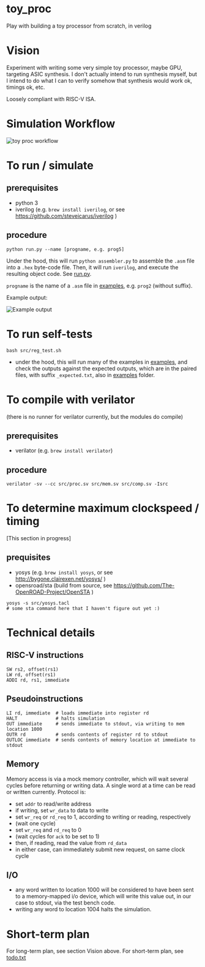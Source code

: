 # toy_proc
Play with building a toy processor from scratch, in verilog

# Vision

Experiment with writing some very simple toy processor, maybe GPU, targeting ASIC synthesis. I don't actually intend to run synthesis myself, but I intend to do what I can to verify somehow that synthesis would work ok, timings ok, etc.

Loosely compliant with RISC-V ISA.

# Simulation Workflow

![toy proc workflow](https://raw.githubusercontent.com/hughperkins/toy_proc/main/img/toy_proc_workflow.png)

# To run / simulate

## prerequisites

- python 3
- iverilog (e.g. `brew install iverilog`, or see https://github.com/steveicarus/iverilog )

## procedure

```
python run.py --name [progname, e.g. prog5]
```

Under the hood, this will run `python assembler.py` to assemble the `.asm` file into a `.hex` byte-code file. Then, it will run `iverilog`, and execute the resulting object code. See [run.py](https://github.com/hughperkins/toy_proc/blob/main/run.py).

`progname` is the name of a `.asm` file in [examples](examples), e.g. `prog2` (without suffix).

Example output:

![Example output](https://raw.githubusercontent.com/hughperkins/toy_proc/main/img/example_output.png)

# To run self-tests

```
bash src/reg_test.sh
```

- under the hood, this will run many of the examples in [examples](examples), and check the outputs against the expected outputs, which are in the paired files, with suffix `_expected.txt`, also in [examples](examples) folder.

# To compile with verilator

(there is no runner for verilator currently, but the modules do compile)

## prerequisites

- verilator (e.g. `brew install verilator`)

## procedure

```
verilator -sv --cc src/proc.sv src/mem.sv src/comp.sv -Isrc
```

# To determine maximum clockspeed / timing

[This section in progress]

## prequisites

- yosys (e.g. `brew install yosys`, or see http://bygone.clairexen.net/yosys/ )
- opensroad/sta (build from source, see https://github.com/The-OpenROAD-Project/OpenSTA )

```
yosys -s src/yosys.tacl
# some sta command here that I haven't figure out yet :)
```

# Technical details

## RISC-V instructions

```
SW rs2, offset(rs1)
LW rd, offset(rs1)
ADDI rd, rs1, immediate
```

## Pseudoinstructions

```
LI rd, immediate  # loads immediate into register rd
HALT              # halts simulation
OUT immediate     # sends immediate to stdout, via writing to mem location 1000
OUTR rd           # sends contents of register rd to stdout
OUTLOC immediate  # sends contents of memory location at immediate to stdout
```

## Memory

Memory access is via a mock memory controller, which will wait several cycles before returning or writing data. A single word at a time can be read or written currently. Protocol is:

- set `addr` to read/write address
- if writing, set `wr_data` to data to write
- set `wr_req` or `rd_req` to 1, according to writing or reading, respectively
- (wait one cycle)
- set `wr_req` and `rd_req` to 0
- (wait cycles for `ack` to be set to 1)
- then, if reading, read the value from `rd_data`
- in either case, can immediately submit new request, on same clock cycle

## I/O

- any word written to location 1000 will be considered to have been sent to a memory-mapped i/o device, which will write this value out, in our case to stdout, via the test bench code.
- writing any word to location 1004 halts the simulation.

# Short-term plan

For long-term plan, see section Vision above. For short-term plan, see [todo.txt](docs/todo.txt)
